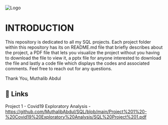
![Logo](https://media.geeksforgeeks.org/wp-content/cdn-uploads/20230305181855/SQL2.png)



# INTRODUCTION

This repository is dedicated to all my SQL projects. Each project folder within this repository has its on README.md file that briefly describes about the project, a PDF file that lets you visualize the project without you having to download the file to view it, a pptx file for anyone interested to download the file and lastly a code file which displays the codes and associated comments. Feel free to reach out for any questions.

Thank You,
Muthalib Abdul


## 🔗 Links
Project 1 - Covid19 Exploratory Analysis - https://github.com/MuthalibAbdul/SQL/blob/main/Project%201%20-%20Covid19%20Exploratory%20Analysis/SQL%20Project%201.pdf


